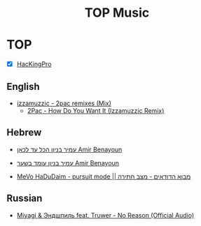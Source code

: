 <h1 align="center">

  TOP Music

</h1>

# TOP
- [x] [HacKingPro](https://github.com/Anlominus/Music/blob/main/HacKingPro.md)

## English
- [izzamuzzic - 2pac remixes (Mix)](https://www.youtube.com/watch?v=ZcunXhbCLrw&ab_channel=LighthouseYourSoul)
  - [2Pac - How Do You Want It (Izzamuzzic Remix)](https://www.youtube.com/watch?v=6yJ1A6D7VoE&ab_channel=RapMusicHD)

## Hebrew

- [עמיר בניון הכל עד לכאן Amir Benayoun](https://www.youtube.com/watch?v=hSgflhyU9jk)

- [עמיר בניון עומד בשער Amir Benayoun](https://www.youtube.com/watch?v=wKF6wM7IN0I)

- [MeVo HaDuDaim - pursuit mode || מבוא הדודאים - מצב חתירה](https://www.youtube.com/watch?v=AmXXlSRcBBU)

## Russian

- [Miyagi & Эндшпиль feat. Truwer - No Reason (Official Audio)](https://www.youtube.com/watch?v=a1sch3cxciQ)

